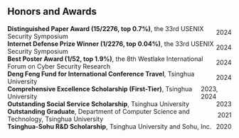## Honors and Awards

<div style="margin-bottom: 12px;">
  <div style="margin: 0; display: flex; justify-content: space-between; align-items: center;">
      <span><b>Distinguished Paper Award (15/2276, top 0.7%)</b>, the 33rd USENIX Security Symposium</span>
      <span>2024</span>
  </div>
  <div style="margin: 0; display: flex; justify-content: space-between; align-items: center;">
      <span><b>Internet Defense Prize Winner (1/2276, top 0.04%)</b>, the 33rd USENIX Security Symposium</span>
      <span>2024</span>
  </div>
  <div style="margin: 0; display: flex; justify-content: space-between; align-items: center;">
      <span><b>Best Poster Award (1/52, top 1.9%)</b>, the 8th Westlake International Forum on Cyber Security Research</span>
      <span>2024</span>
  </div>
  <div style="margin: 0; display: flex; justify-content: space-between; align-items: center;">
      <span><b>Deng Feng Fund for International Conference Travel</b>, Tsinghua University</span>
      <span>2024</span>
  </div>
  <div style="margin: 0; display: flex; justify-content: space-between; align-items: center;">
      <span><b>Comprehensive Excellence Scholarship (First-Tier)</b>, Tsinghua University</span>
      <span>2023, 2024</span>
  </div>
  <div style="margin: 0; display: flex; justify-content: space-between; align-items: center;">
      <span><b>Outstanding Social Service Scholarship</b>, Tsinghua University</span>
      <span>2023</span>
  </div>
  <div style="margin: 0; display: flex; justify-content: space-between; align-items: center;">
      <span><b>Outstanding Graduate</b>, Department of Computer Science and Technology, Tsinghua University</span>
      <span>2021</span>
  </div>
  <div style="margin: 0; display: flex; justify-content: space-between; align-items: center;">
      <span><b>Tsinghua-Sohu R&D Scholarship</b>, Tsinghua University and Sohu, Inc.</span>
      <span>2020</span>
  </div>
</div>
